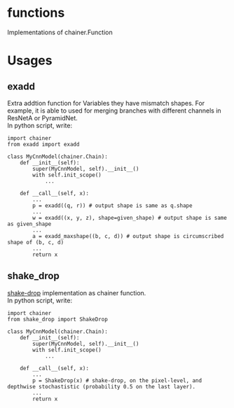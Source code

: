 # functions
Implementations of chainer.Function

# Usages
## exadd
Extra addtion function for Variables they have mismatch shapes.
For example, it is able to used for merging branches with different channels in ResNetA or PyramidNet.  
In python script, write:
```
import chainer
from exadd import exadd

class MyCnnModel(chainer.Chain):
    def __init__(self):
        super(MyCnnModel, self).__init__()
        with self.init_scope()
            ...

    def __call__(self, x):
        ...
        p = exadd((q, r)) # output shape is same as q.shape
        ...
        w = exadd((x, y, z), shape=given_shape) # output shape is same as given_shape
        ...
        a = exadd_maxshape((b, c, d)) # output shape is circumscribed shape of (b, c, d)
        ...
        return x
```
## shake_drop
[shake-drop](https://arxiv.org/abs/1802.02375) implementation as chainer function.  
In python script, write:
```
import chainer
from shake_drop import ShakeDrop

class MyCnnModel(chainer.Chain):
    def __init__(self):
        super(MyCnnModel, self).__init__()
        with self.init_scope()
            ...

    def __call__(self, x):
        ...
        p = ShakeDrop(x) # shake-drop, on the pixel-level, and depthwise stochastistic (probability 0.5 on the last layer).
        ...
        return x
```

